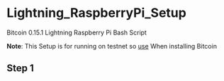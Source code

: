 # Lightning_RaspberryPi_Setup
Bitcoin 0.15.1 Lightning Raspberry Pi Bash Script

**Note**: This Setup is for running on testnet so [use](https://github.com/Olliecad1/Bitcoin_0.15.1_RaspberryPi_Setup/blob/master/Installing_Bitcoin_0.15.1_TestNet.sh) When installing Bitcoin
 



## Step 1


